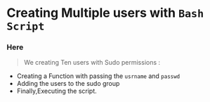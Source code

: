 # Creating Multiple users with `Bash Script`
### Here
> We creating Ten users with Sudo permissions :
  * Creating a Function with passing the ```usrname``` and ```passwd```
  * Adding the users to the sudo group
  * Finally,Executing the script.



